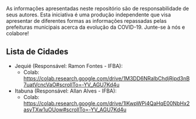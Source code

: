 As informações apresentadas neste repositório são de responsabilidade de seus autores. Esta iniciativa é uma produção independente que visa apresentar de diferentes formas as informações repassadas pelas prefeituras municipais acerca da evolução da COVID-19. Junte-se à nós e colabore!

## Lista de Cidades
- Jequié (Responsável: Ramon Fontes - IFBA): 
  - Colab: https://colab.research.google.com/drive/1M3DD6NRalbChdjRjpd3nB7uatVcncVaO#scrollTo=-YV_AGU7Kd4u
- Itabuna (Responsável: Allan Alves - IFBA):
  - Colab: https://colab.research.google.com/drive/1lKwpWPi4QaHqE00NbHx2asyTXw1uOUow#scrollTo=-YV_AGU7Kd4u
